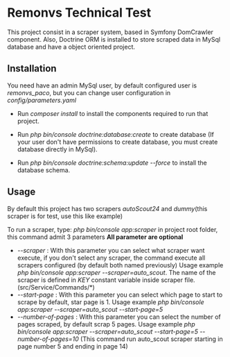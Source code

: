 # Remonvs Technical Test

This project consist in a scraper system, based in Symfony DomCrawler component.
Also, Doctrine ORM is installed to store scraped data in MySql database and have a 
object oriented project.

## Installation

You need have an admin MySql user, by default configured user is *remonvs_paco*, but 
you can change user configuration in *config/parameters.yaml*

* Run *composer install* to install the components required to run that project.

* Run *php bin/console doctrine:database:create* to create database (If your user don't have
permissions to create database, you must create database directly in MySql).

* Run *php bin/console doctrine:schema:update --force* to install the database schema.

## Usage

By default this project has two scrapers *autoScout24* and *dummy*(this scraper is for test,
use this like example)

To run a scraper, type: *php bin/console app:scraper* in project root folder,
this command admit 3 parameters **All parameter are optional**
* *--scraper* : With this parameter you can select what scraper want execute, if you don't
select any scraper, the command execute all scrapers configured (by default both named previously)
Usage example *php bin/console app:scraper --scraper=auto_scout*. The name of the scraper is defined
in *KEY* constant variable inside scraper file. (src/Service/Commands/*)
* *--start-page* : With this parameter you can select which page to start to scrape by default, star page is 1.
Usage example *php bin/console app:scraper --scraper=auto_scout --start-page=5*
* *--number-of-pages* : With this parameter you can select the number of pages scraped, by default scrap 5 pages.
Usage example *php bin/console app:scraper --scraper=auto_scout --start-page=5 --number-of-pages=10* (This command run
auto_scout scraper starting in page number 5 and ending in page 14)


